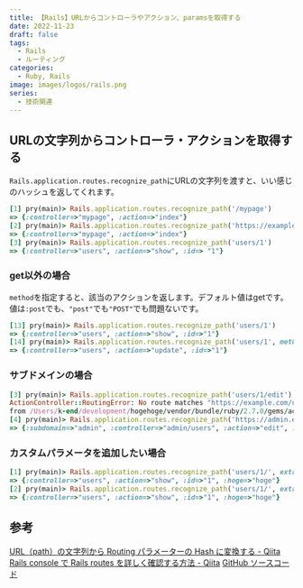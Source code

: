 ```yaml
---
title: 【Rails】URLからコントローラやアクション、paramsを取得する
date: 2022-11-23
draft: false
tags:
  - Rails
  - ルーティング
categories:
  - Ruby, Rails
image: images/logos/rails.png
series:
  - 技術関連
---
```


## URLの文字列からコントローラ・アクションを取得する

`Rails.application.routes.recognize_path`にURLの文字列を渡すと、いい感じのハッシュを返してくれます。


```rb
[1] pry(main)> Rails.application.routes.recognize_path('/mypage')
=> {:controller=>"mypage", :action=>"index"}
[2] pry(main)> Rails.application.routes.recognize_path('https://example.com/mypage')
=> {:controller=>"mypage", :action=>"index"}
[3] pry(main)> Rails.application.routes.recognize_path('users/1')
=> {:controller=>"users", :action=>"show", :id=> "1"}
```


### get以外の場合

`method`を指定すると、該当のアクションを返します。デフォルト値はgetです。
値は`:post`でも、`"post"`でも`"POST"`でも問題ないです。

```rb
[13] pry(main)> Rails.application.routes.recognize_path('users/1')
=> {:controller=>"users", :action=>"show", :id=>"1"}
[14] pry(main)> Rails.application.routes.recognize_path('users/1', method: :put)
=> {:controller=>"users", :action=>"update", :id=>"1"}
```

### サブドメインの場合

```rb
[3] pry(main)> Rails.application.routes.recognize_path('users/1/edit')
ActionController::RoutingError: No route matches "https://example.com/users/1/edit"
from /Users/k-end/development/hogehoge/vendor/bundle/ruby/2.7.0/gems/actionpack-6.1.7/lib/action_dispatch/routing/route_set.rb:886:in 'recognize_path_with_request'
[4] pry(main)> Rails.application.routes.recognize_path('https://admin.example.com/users/1/edit')
=> {:subdomain=>"admin", :controller=>"admin/users", :action=>"edit", :id=>"1"}
```

### カスタムパラメータを追加したい場合

```rb
[1] pry(main)> Rails.application.routes.recognize_path('users/1/', extras: { hoge: 'hoge' })
=> {:controller=>"users", :action=>"show", :id=>"1", :hoge=>"hoge"}
[2] pry(main)> Rails.application.routes.recognize_path('users/1/', extras: { 'hoge': 'hoge' })
=> {:controller=>"users", :action=>"show", :id=>"1", :hoge=>"hoge"}
```


## 参考

[URL（path）の文字列から Routing パラメーターの Hash に変換する \- Qiita](https://qiita.com/norifumi/items/b7c2679671b5d9dd4fd3)
[Rails console で Rails routes を詳しく確認する方法 \- Qiita](https://qiita.com/mm36/items/7703814ff5c5e8632197)
[GitHub ソースコード](https://github.com/rails/rails/blob/f2d1b7bbc758ee7fe611ea3429629b250931770f/actionpack/lib/action_dispatch/routing/route_set.rb#L865-L878)
